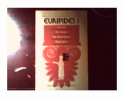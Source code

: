 <p align="center">
  <img src="https://github.com/stan-alam/literature/blob/develop/ancient/classics/Euripides/images/PICT0013.JPG" width="50%" height="50%">
</p>
